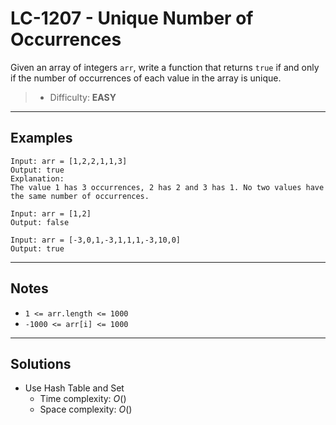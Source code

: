 # LC-1207 - Unique Number of Occurrences

Given an array of integers `arr`, write a function that returns `true` if and only if the number of occurrences of each value in the array is unique.

> * Difficulty: **EASY**

---
## Examples

```
Input: arr = [1,2,2,1,1,3]
Output: true
Explanation:
The value 1 has 3 occurrences, 2 has 2 and 3 has 1. No two values have the same number of occurrences.
```

```
Input: arr = [1,2]
Output: false
```

```
Input: arr = [-3,0,1,-3,1,1,1,-3,10,0]
Output: true
```

---
## Notes

* `1 <= arr.length <= 1000`
* `-1000 <= arr[i] <= 1000`

---
## Solutions

* Use Hash Table and Set
    * Time complexity: $O()$
    * Space complexity: $O()$